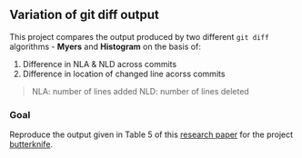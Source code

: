 ## Variation of git diff output

This project compares the output produced by two different `git diff`
algorithms - **Myers** and **Histogram** on the basis of:
1. Difference in NLA & NLD across commits
2. Difference in location of changed line acorss commits

> NLA: number of lines added
NLD: number of lines deleted

### Goal

Reproduce the output given in Table 5 of this
[research paper](https://arxiv.org/pdf/1902.02467.pdf) for the project
[butterknife](https://github.com/JakeWharton/butterknife).
